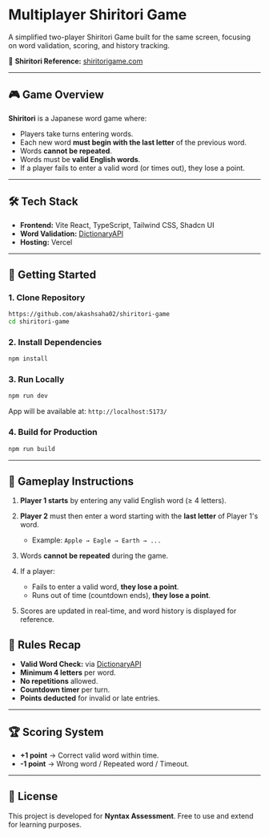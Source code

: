 # Multiplayer Shiritori Game

A simplified two-player Shiritori Game built for the same screen, focusing on word validation, scoring, and history tracking.

🔗 **Shiritori Reference:** [shiritorigame.com](https://shiritorigame.com/)

---

## 🎮 Game Overview

**Shiritori** is a Japanese word game where:

* Players take turns entering words.
* Each new word **must begin with the last letter** of the previous word.
* Words **cannot be repeated**.
* Words must be **valid English words**.
* If a player fails to enter a valid word (or times out), they lose a point.

---



## 🛠️ Tech Stack

* **Frontend:** Vite React, TypeScript, Tailwind CSS, Shadcn UI
* **Word Validation:** [DictionaryAPI](https://dictionaryapi.dev/)
* **Hosting:**  Vercel

---

## 🚀 Getting Started

### 1. Clone Repository

```bash
https://github.com/akashsaha02/shiritori-game
cd shiritori-game
```

### 2. Install Dependencies

```bash
npm install
```

### 3. Run Locally

```bash
npm run dev
```

App will be available at: `http://localhost:5173/`

### 4. Build for Production

```bash
npm run build
```

---

## 🎲 Gameplay Instructions

1. **Player 1 starts** by entering any valid English word (≥ 4 letters).
2. **Player 2** must then enter a word starting with the **last letter** of Player 1's word.

   * Example: `Apple → Eagle → Earth → ...`
3. Words **cannot be repeated** during the game.
4. If a player:

   * Fails to enter a valid word, **they lose a point**.
   * Runs out of time (countdown ends), **they lose a point**.
5. Scores are updated in real-time, and word history is displayed for reference.


## 📑 Rules Recap

* **Valid Word Check:** via [DictionaryAPI](https://dictionaryapi.dev/)
* **Minimum 4 letters** per word.
* **No repetitions** allowed.
* **Countdown timer** per turn.
* **Points deducted** for invalid or late entries.

---

## 🏆 Scoring System

* **+1 point** → Correct valid word within time.
* **-1 point** → Wrong word / Repeated word / Timeout.

---

## 📜 License

This project is developed for **Nyntax Assessment**. Free to use and extend for learning purposes.


